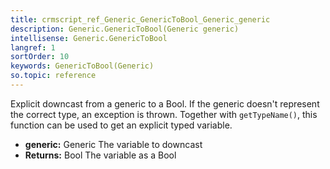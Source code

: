 ```yaml
---
title: crmscript_ref_Generic_GenericToBool_Generic_generic
description: Generic.GenericToBool(Generic generic)
intellisense: Generic.GenericToBool
langref: 1
sortOrder: 10
keywords: GenericToBool(Generic)
so.topic: reference
---
```


Explicit downcast from a generic to a Bool.
If the generic doesn't represent the correct type, an exception is thrown.
Together with `getTypeName()`, this function can be used to get an explicit typed variable.

* **generic:** Generic The variable to downcast
* **Returns:** Bool The variable as a Bool
